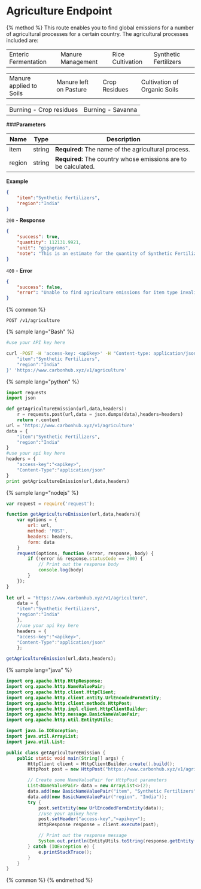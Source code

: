 # Agriculture Endpoint

{% method %}
This route enables you to find global emissions for a number of agricultural processes for a certain country. The agricultural processes included are:

| | | | |
| - | - | - | - |
| Enteric Fermentation | Manure Management | Rice Cultivation | Synthetic Fertilizers |

| | | | |
| - | - | - | - |
| Manure applied to Soils | Manure left on Pasture | Crop Residues | Cultivation of Organic Soils |

| | |
| - | - |
| Burning - Crop residues | Burning - Savanna |

###**Parameters**

| Name        | Type           | Description  |
| ------------- |-------------| -----|
| item | string | **Required:** The name of the agricultural process.|
| region    | string | **Required:** The country whose emissions are to be calculated. |
**Example**
```JSON
{
    "item":"Synthetic Fertilizers",
    "region":"India"
}
```
`200` - **Response**
```JSON
{
    "success": true,
    "quantity": 112131.9921,
    "unit": "gigagrams",
    "note": "This is an estimate for the quantity of Synthetic Fertilizers that could be the cause of emission provided."
}
```
`400` - **Error** 
```JSON
{
    "success": false,
    "error": "Unable to find agriculture emissions for item type invalid_process in India"
}
```
{% common %}
```
POST /v1/agriculture
```
{% sample lang="Bash" %}
```Bash
#use your API key here

curl -POST -H 'access-key: <apikey>' -H "Content-type: application/json" -d '{
    "item":"Synthetic Fertilizers",
    "region":"India"
}' 'https://www.carbonhub.xyz/v1/agriculture'
```
{% sample lang="python" %}
```Python
import requests
import json

def getAgricultureEmission(url,data,headers):
    r = requests.post(url,data = json.dumps(data),headers=headers)
    return r.content
url = 'https://www.carbonhub.xyz/v1/agriculture'
data = {
    "item":"Synthetic Fertilizers",
    "region":"India"
}
#use your api key here
headers = {
    "access-key":"<apikey>",
    "Content-Type":"application/json"
}
print getAgricultureEmission(url,data,headers)
```
{% sample lang="nodejs" %}
```javascript
var request = require('request');

function getAgricultureEmission(url,data,headers){
    var options = {
        url: url,
        method: 'POST',
        headers: headers,
        form: data
    }
    request(options, function (error, response, body) {
        if (!error && response.statusCode == 200) {
            // Print out the response body
            console.log(body)
        }
    });
}
    
let url = "https://www.carbonhub.xyz/v1/agriculture",
    data = {
    "item":"Synthetic Fertilizers",
    "region":"India"
    },
    //use your api key here
    headers = {
    "access-key":"<apikey>",
    "Content-Type":"application/json"
    };

getAgricultureEmission(url,data,headers); 
```
{% sample lang="java" %}
```Java
import org.apache.http.HttpResponse;
import org.apache.http.NameValuePair;
import org.apache.http.client.HttpClient;
import org.apache.http.client.entity.UrlEncodedFormEntity;
import org.apache.http.client.methods.HttpPost;
import org.apache.http.impl.client.HttpClientBuilder;
import org.apache.http.message.BasicNameValuePair;
import org.apache.http.util.EntityUtils;

import java.io.IOException;
import java.util.ArrayList;
import java.util.List;

public class getAgricultureEmission {
    public static void main(String[] args) {
        HttpClient client = HttpClientBuilder.create().build();
        HttpPost post = new HttpPost("https://www.carbonhub.xyz/v1/agriculture");

        // Create some NameValuePair for HttpPost parameters
        List<NameValuePair> data = new ArrayList<>(2);
        data.add(new BasicNameValuePair("item", "Synthetic Fertilizers"));
        data.add(new BasicNameValuePair("region", "India"));
        try {
            post.setEntity(new UrlEncodedFormEntity(data));
            //use your apikey here
            post.setHeader("access-key","<apikey>");
            HttpResponse response = client.execute(post);

            // Print out the response message
            System.out.println(EntityUtils.toString(response.getEntity()));
        } catch (IOException e) {
            e.printStackTrace();
        }
    }
}
```

{% common %}
{% endmethod %}